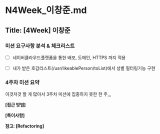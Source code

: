 # N4Week_이창준.md

## Title: [4Week] 이창준

### 미션 요구사항 분석 & 체크리스트

-[ ] 네이버클라우드플랫폼을 통한 배포, 도메인, HTTPS 까지 적용
-[ ] 내가 받은 호감리스트(/usr/likeablePerson/toList)에서 성별 필터링기능 구현



### 4주차 미션 요약

이것저것 할 게 많아서 3주차 미션에 집중하지 못한 한 주,,,

**[접근 방법]**




**[특이사항]**



**참고: [Refactoring]**

